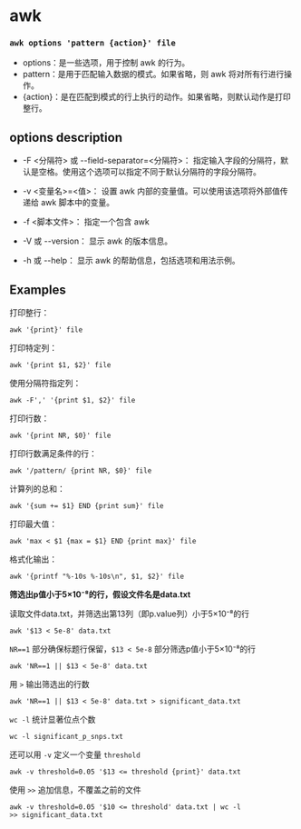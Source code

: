 # awk

###  **`awk options 'pattern {action}' file`**

- options：是一些选项，用于控制 awk 的行为。
- pattern：是用于匹配输入数据的模式。如果省略，则 awk 将对所有行进行操作。
- {action}：是在匹配到模式的行上执行的动作。如果省略，则默认动作是打印整行。

## options description 
- -F <分隔符> 或 --field-separator=<分隔符>： 指定输入字段的分隔符，默认是空格。使用这个选项可以指定不同于默认分隔符的字段分隔符。

- -v <变量名>=<值>： 设置 awk 内部的变量值。可以使用该选项将外部值传递给 awk 脚本中的变量。

- -f <脚本文件>： 指定一个包含 awk 

- -V 或 --version： 显示 awk 的版本信息。

- -h 或 --help： 显示 awk 的帮助信息，包括选项和用法示例。

## Examples
打印整行：
```
awk '{print}' file
```

打印特定列：
```
awk '{print $1, $2}' file
```

使用分隔符指定列：
```
awk -F',' '{print $1, $2}' file
```

打印行数：
```
awk '{print NR, $0}' file
```

打印行数满足条件的行：
```
awk '/pattern/ {print NR, $0}' file
```

计算列的总和：
```
awk '{sum += $1} END {print sum}' file
```

打印最大值：
```
awk 'max < $1 {max = $1} END {print max}' file
```

格式化输出：
```
awk '{printf "%-10s %-10s\n", $1, $2}' file
```

**筛选出p值小于5×10⁻⁸的行，假设文件名是data.txt**

读取文件data.txt，并筛选出第13列（即p.value列）小于5×10⁻⁸的行
```
awk '$13 < 5e-8' data.txt
```
`NR==1` 部分确保标题行保留，`$13 < 5e-8` 部分筛选p值小于5×10⁻⁸的行
```
awk 'NR==1 || $13 < 5e-8' data.txt
```

用 `>` 输出筛选出的行数
```
awk 'NR==1 || $13 < 5e-8' data.txt > significant_data.txt
```

`wc -l` 统计显著位点个数
```
wc -l significant_p_snps.txt
```

还可以用 `-v` 定义一个变量 `threshold`
```
awk -v threshold=0.05 '$13 <= threshold {print}' data.txt
```

使用 `>>` 追加信息，不覆盖之前的文件
```
awk -v threshold=0.05 '$10 <= threshold' data.txt | wc -l 
>> significant_data.txt
